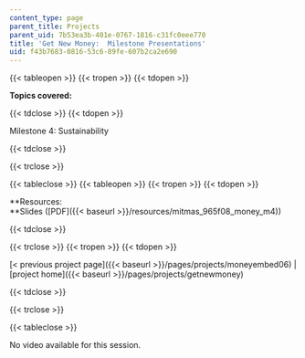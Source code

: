 ```yaml
---
content_type: page
parent_title: Projects
parent_uid: 7b53ea3b-401e-0767-1816-c31fc0eee770
title: 'Get New Money:  Milestone Presentations'
uid: f43b7683-0816-53c6-89fe-607b2ca2e690
---
```


{{< tableopen >}}
{{< tropen >}}
{{< tdopen >}}


**Topics covered:**


{{< tdclose >}}
{{< tdopen >}}


Milestone 4: Sustainability


{{< tdclose >}}

{{< trclose >}}

{{< tableclose >}}
{{< tableopen >}}
{{< tropen >}}
{{< tdopen >}}


**Resources:  
**Slides ([PDF]({{< baseurl >}}/resources/mitmas_965f08_money_m4))


{{< tdclose >}}

{{< trclose >}}
{{< tropen >}}
{{< tdopen >}}


[< previous project page]({{< baseurl >}}/pages/projects/moneyembed06) | [project home]({{< baseurl >}}/pages/projects/getnewmoney)


{{< tdclose >}}

{{< trclose >}}

{{< tableclose >}}

No video available for this session.